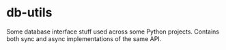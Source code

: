 # db-utils
Some database interface stuff used across some Python projects.
Contains both sync and async implementations of the same API.
